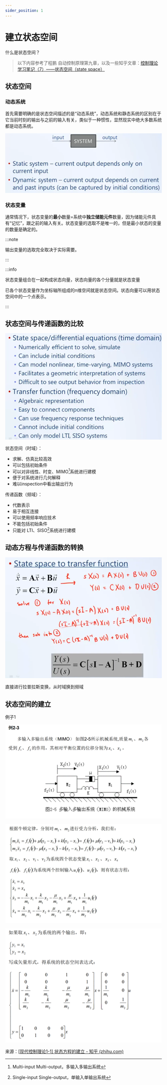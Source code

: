 ```yaml
---
sider_position: 1
---
```


# 建立状态空间

什么是状态空间？

> 以下内容参考了程鹏 自动控制原理第九章，以及一些知乎文章：[控制理论学习笔记（7）——状态空间（state space）](https://zhuanlan.zhihu.com/p/48661812)

## 状态空间

### 动态系统

首先需要明确的是状态空间描述的是“动态系统”，动态系统和静态系统的区别在于它当前时刻的输出与之前的输入有关，类似于一种惯性，显然现实中绝大多数系统都是动态系统。

![img](./assets/v2-fabfc5d005889390e30ea4c531778b28_1440w.webp)

### 状态变量

通常情况下，状态变量的**最小**数量=系统中**独立储能元件**数量，因为储能元件具有“记忆”，跟之前的输入有关。状态变量的选取不是唯一的，但是最小状态的变量的数量是确定的。

:::note

输出变量的选取完全取决于实际需要。

:::

:::info

状态变量组合在一起构成状态向量，状态向量的各个分量就是状态变量

已各个状态变量作为坐标轴所组成的n维空间就是状态空间。状态向量可以用状态空间中的一个点表示。

:::

## 状态空间与传递函数的比较

![img](./assets/v2-b8f4db8c96afc0fdb4133cb5d1fdb754_1440w.webp)

状态空间（时域）：

- 求解、仿真比较高效
- 可以包括初始条件
- 可以对非线性、时变、MIMO[^1]系统进行建模
- 便于对系统进行几何解释
- 难以inspection中看出输出行为

传递函数（频域）：

- 代数表示
- 易于相互连接
- 可以使用频率响应技术
- 不能包括初始条件
- 只能对 LTI、SISO[^2]系统进行建模

## 动态方程与传递函数的转换

![img](./assets/v2-834209d699a06550e797ae4608a82ea4_1440w.webp)

直接进行拉普拉斯变换，从时域换到频域

## 状态空间的建立

例子1

![img](./assets/v2-2476f67a1b3e90999c06c05c5355dc02_r.jpg)

![img](./assets/v2-90a863ba38daf0a786965b7be2e3f03c_r.jpg)

![img](./assets/v2-8ae6d3f0891f5e876f9129d23e920229_r.jpg)

来源：[[现代控制理论1-1\] 状态方程的建立 - 知乎 (zhihu.com)](https://zhuanlan.zhihu.com/p/398114249)





[^1]:Multi-input Multi-output，多输入多输出系统
[^2]: Single-input Single-output，单输入单输出系统

